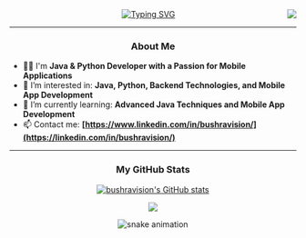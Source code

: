 <img style="float: right;" src="https://visitor-badge.laobi.icu/badge?page_id=bushravision.bushravision"> 

<div align="center"> 
 <a href="https://github.com/bushravision"> 
  <img src="https://readme-typing-svg.demolab.com?font=Fira+Code&size=28&duration=3000&pause=500&center=true&vCenter=true&width=435&lines=HELLO+THERE!+%F0%9F%91%BE+WELCOME+%F0%9F%99%8B%F0%9F%8F%BB;MY+NAME+IS+BUSHRA+%F0%9F%98%BC;BUSRA+KURT+%F0%9F%A4%93" alt="Typing SVG" />
 </a> 
</div>

---

### <p align="center">About Me</p>

- 💪🏻  I'm **Java & Python Developer with a Passion for Mobile Applications**
- 👀  I’m interested in: **Java, Python, Backend Technologies, and Mobile App Development**
- 🌱  I’m currently learning: **Advanced Java Techniques and Mobile App Development**
- 📫  Contact me: **[https://www.linkedin.com/in/bushravision/](https://linkedin.com/in/bushravision/)**

---

### <p align="center">My GitHub Stats</p>

<p align="center">
 <a href="http://www.github.com/bushravision">
   <img src="https://github-readme-stats.vercel.app/api?username=bushravision&show_icons=true&hide=&count_private=true&title_color=0891b2&text_color=ffffff&icon_color=0891b2&bg_color=1c1917&hide_border=true&show_icons=true" alt="bushravision's GitHub stats" />
 </a> 
</p> 
 
<p align="center">
 <a href="http://www.github.com/bushravision">
   <img src="https://github-readme-streak-stats.herokuapp.com/?user=bushravision&stroke=ffffff&background=1c1917&ring=0891b2&fire=0891b2&currStreakNum=ffffff&currStreakLabel=0891b2&sideNums=ffffff&sideLabels=ffffff&dates=ffffff&hide_border=true" />
 </a>
</p> 

<p align="center">
  <img src="https://raw.githubusercontent.com/bushravision/bushravision/output/github-contribution-grid-snake.svg" alt="snake animation" />
</p>
